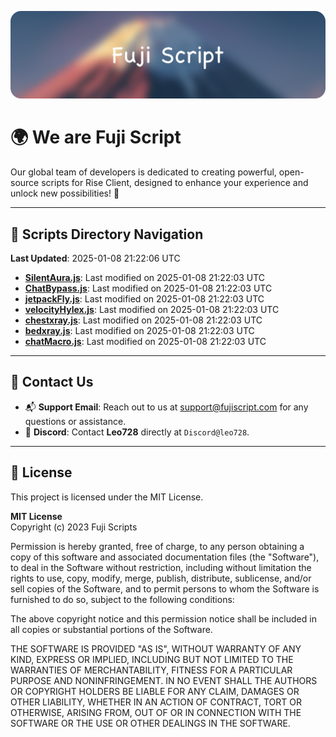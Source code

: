 ![Banner](.github/b.webp)

# 🌍 **We are Fuji Script**

Our global team of developers is dedicated to creating powerful, open-source scripts for Rise Client, designed to enhance your experience and unlock new possibilities! 🌟

---
<!-- SCRIPTS_NAVIGATION_START -->
## 📂 **Scripts Directory Navigation**

**Last Updated**: 2025-01-08 21:22:06 UTC

- **[SilentAura.js](scripts/SilentAura.js)**: Last modified on 2025-01-08 21:22:03 UTC
- **[ChatBypass.js](scripts/ChatBypass.js)**: Last modified on 2025-01-08 21:22:03 UTC
- **[jetpackFly.js](scripts/jetpackFly.js)**: Last modified on 2025-01-08 21:22:03 UTC
- **[velocityHylex.js](scripts/velocityHylex.js)**: Last modified on 2025-01-08 21:22:03 UTC
- **[chestxray.js](scripts/chestxray.js)**: Last modified on 2025-01-08 21:22:03 UTC
- **[bedxray.js](scripts/bedxray.js)**: Last modified on 2025-01-08 21:22:03 UTC
- **[chatMacro.js](scripts/chatMacro.js)**: Last modified on 2025-01-08 21:22:03 UTC

<!-- SCRIPTS_NAVIGATION_END -->

---

## 💬 **Contact Us**  
- 📬 **Support Email**: Reach out to us at [support@fujiscript.com](mailto:support@fujiscript.com) for any questions or assistance.  
- 💬 **Discord**: Contact **Leo728** directly at `Discord@leo728`.

---

## 📜 **License**

This project is licensed under the MIT License.  

**MIT License**  
Copyright (c) 2023 Fuji Scripts  

Permission is hereby granted, free of charge, to any person obtaining a copy of this software and associated documentation files (the "Software"), to deal in the Software without restriction, including without limitation the rights to use, copy, modify, merge, publish, distribute, sublicense, and/or sell copies of the Software, and to permit persons to whom the Software is furnished to do so, subject to the following conditions:  

The above copyright notice and this permission notice shall be included in all copies or substantial portions of the Software.  

THE SOFTWARE IS PROVIDED "AS IS", WITHOUT WARRANTY OF ANY KIND, EXPRESS OR IMPLIED, INCLUDING BUT NOT LIMITED TO THE WARRANTIES OF MERCHANTABILITY, FITNESS FOR A PARTICULAR PURPOSE AND NONINFRINGEMENT. IN NO EVENT SHALL THE AUTHORS OR COPYRIGHT HOLDERS BE LIABLE FOR ANY CLAIM, DAMAGES OR OTHER LIABILITY, WHETHER IN AN ACTION OF CONTRACT, TORT OR OTHERWISE, ARISING FROM, OUT OF OR IN CONNECTION WITH THE SOFTWARE OR THE USE OR OTHER DEALINGS IN THE SOFTWARE.  

